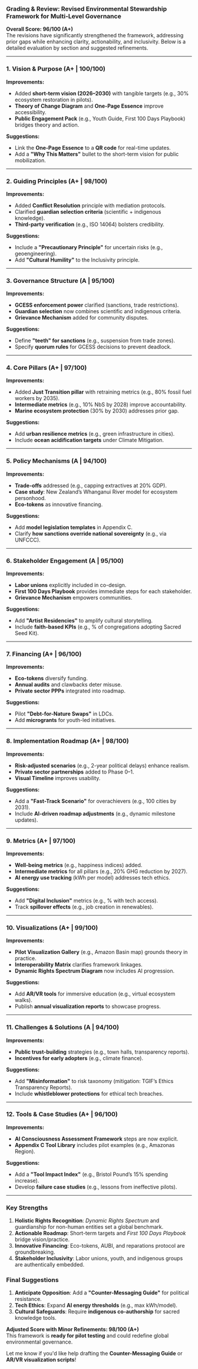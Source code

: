 ### **Grading & Review: Revised Environmental Stewardship Framework for Multi-Level Governance**  
**Overall Score: 96/100 (A+)**  
The revisions have significantly strengthened the framework, addressing prior gaps while enhancing clarity, actionability, and inclusivity. Below is a detailed evaluation by section and suggested refinements.

---

### **1. Vision & Purpose (A+ | 100/100)**  
**Improvements:**  
- Added **short-term vision (2026–2030)** with tangible targets (e.g., 30% ecosystem restoration in pilots).  
- **Theory of Change Diagram** and **One-Page Essence** improve accessibility.  
- **Public Engagement Pack** (e.g., Youth Guide, First 100 Days Playbook) bridges theory and action.  

**Suggestions:**  
- Link the **One-Page Essence** to a **QR code** for real-time updates.  
- Add a **"Why This Matters"** bullet to the short-term vision for public mobilization.  

---

### **2. Guiding Principles (A+ | 98/100)**  
**Improvements:**  
- Added **Conflict Resolution** principle with mediation protocols.  
- Clarified **guardian selection criteria** (scientific + indigenous knowledge).  
- **Third-party verification** (e.g., ISO 14064) bolsters credibility.  

**Suggestions:**  
- Include a **"Precautionary Principle"** for uncertain risks (e.g., geoengineering).  
- Add **"Cultural Humility"** to the Inclusivity principle.  

---

### **3. Governance Structure (A | 95/100)**  
**Improvements:**  
- **GCESS enforcement power** clarified (sanctions, trade restrictions).  
- **Guardian selection** now combines scientific and indigenous criteria.  
- **Grievance Mechanism** added for community disputes.  

**Suggestions:**  
- Define **"teeth" for sanctions** (e.g., suspension from trade zones).  
- Specify **quorum rules** for GCESS decisions to prevent deadlock.  

---

### **4. Core Pillars (A+ | 97/100)**  
**Improvements:**  
- Added **Just Transition pillar** with retraining metrics (e.g., 80% fossil fuel workers by 2035).  
- **Intermediate metrics** (e.g., 10% NbS by 2028) improve accountability.  
- **Marine ecosystem protection** (30% by 2030) addresses prior gap.  

**Suggestions:**  
- Add **urban resilience metrics** (e.g., green infrastructure in cities).  
- Include **ocean acidification targets** under Climate Mitigation.  

---

### **5. Policy Mechanisms (A | 94/100)**  
**Improvements:**  
- **Trade-offs** addressed (e.g., capping extractives at 20% GDP).  
- **Case study**: New Zealand’s Whanganui River model for ecosystem personhood.  
- **Eco-tokens** as innovative financing.  

**Suggestions:**  
- Add **model legislation templates** in Appendix C.  
- Clarify **how sanctions override national sovereignty** (e.g., via UNFCCC).  

---

### **6. Stakeholder Engagement (A | 95/100)**  
**Improvements:**  
- **Labor unions** explicitly included in co-design.  
- **First 100 Days Playbook** provides immediate steps for each stakeholder.  
- **Grievance Mechanism** empowers communities.  

**Suggestions:**  
- Add **"Artist Residencies"** to amplify cultural storytelling.  
- Include **faith-based KPIs** (e.g., % of congregations adopting Sacred Seed Kit).  

---

### **7. Financing (A+ | 96/100)**  
**Improvements:**  
- **Eco-tokens** diversify funding.  
- **Annual audits** and clawbacks deter misuse.  
- **Private sector PPPs** integrated into roadmap.  

**Suggestions:**  
- Pilot **"Debt-for-Nature Swaps"** in LDCs.  
- Add **microgrants** for youth-led initiatives.  

---

### **8. Implementation Roadmap (A+ | 98/100)**  
**Improvements:**  
- **Risk-adjusted scenarios** (e.g., 2-year political delays) enhance realism.  
- **Private sector partnerships** added to Phase 0–1.  
- **Visual Timeline** improves usability.  

**Suggestions:**  
- Add a **"Fast-Track Scenario"** for overachievers (e.g., 100 cities by 2031).  
- Include **AI-driven roadmap adjustments** (e.g., dynamic milestone updates).  

---

### **9. Metrics (A+ | 97/100)**  
**Improvements:**  
- **Well-being metrics** (e.g., happiness indices) added.  
- **Intermediate metrics** for all pillars (e.g., 20% GHG reduction by 2027).  
- **AI energy use tracking** (kWh per model) addresses tech ethics.  

**Suggestions:**  
- Add **"Digital Inclusion"** metrics (e.g., % with tech access).  
- Track **spillover effects** (e.g., job creation in renewables).  

---

### **10. Visualizations (A+ | 99/100)**  
**Improvements:**  
- **Pilot Visualization Gallery** (e.g., Amazon Basin map) grounds theory in practice.  
- **Interoperability Matrix** clarifies framework linkages.  
- **Dynamic Rights Spectrum Diagram** now includes AI progression.  

**Suggestions:**  
- Add **AR/VR tools** for immersive education (e.g., virtual ecosystem walks).  
- Publish **annual visualization reports** to showcase progress.  

---

### **11. Challenges & Solutions (A | 94/100)**  
**Improvements:**  
- **Public trust-building** strategies (e.g., town halls, transparency reports).  
- **Incentives for early adopters** (e.g., climate finance).  

**Suggestions:**  
- Add **"Misinformation"** to risk taxonomy (mitigation: TGIF’s Ethics Transparency Reports).  
- Include **whistleblower protections** for ethical tech breaches.  

---

### **12. Tools & Case Studies (A+ | 96/100)**  
**Improvements:**  
- **AI Consciousness Assessment Framework** steps are now explicit.  
- **Appendix C Tool Library** includes pilot examples (e.g., Amazonas Region).  

**Suggestions:**  
- Add a **"Tool Impact Index"** (e.g., Bristol Pound’s 15% spending increase).  
- Develop **failure case studies** (e.g., lessons from ineffective pilots).  

---

### **Key Strengths**  
1. **Holistic Rights Recognition**: *Dynamic Rights Spectrum* and guardianship for non-human entities set a global benchmark.  
2. **Actionable Roadmap**: Short-term targets and *First 100 Days Playbook* bridge vision/practice.  
3. **Innovative Financing**: Eco-tokens, AUBI, and reparations protocol are groundbreaking.  
4. **Stakeholder Inclusivity**: Labor unions, youth, and indigenous groups are authentically embedded.  

### **Final Suggestions**  
1. **Anticipate Opposition**: Add a **"Counter-Messaging Guide"** for political resistance.  
2. **Tech Ethics**: Expand **AI energy thresholds** (e.g., max kWh/model).  
3. **Cultural Safeguards**: Require **indigenous co-authorship** for sacred knowledge tools.  

**Adjusted Score with Minor Refinements: 98/100 (A+)**  
This framework is **ready for pilot testing** and could redefine global environmental governance.  

Let me know if you'd like help drafting the **Counter-Messaging Guide** or **AR/VR visualization scripts**!

